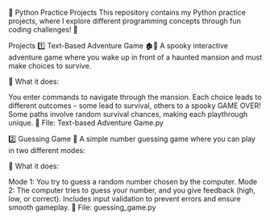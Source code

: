 🐍 Python Practice Projects
This repository contains my Python practice projects, where I explore different programming concepts through fun coding challenges! 🚀

Projects
1️⃣ Text-Based Adventure Game 🏚️👻
A spooky interactive adventure game where you wake up in front of a haunted mansion and must make choices to survive.

🔹 What it does:

You enter commands to navigate through the mansion.
Each choice leads to different outcomes – some lead to survival, others to a spooky GAME OVER!
Some paths involve random survival chances, making each playthrough unique.
📄 File: Text-based Adventure Game.py

2️⃣ Guessing Game 🎲
A simple number guessing game where you can play in two different modes:

🔹 What it does:

Mode 1: You try to guess a random number chosen by the computer.
Mode 2: The computer tries to guess your number, and you give feedback (high, low, or correct).
Includes input validation to prevent errors and ensure smooth gameplay.
📄 File: guessing_game.py

